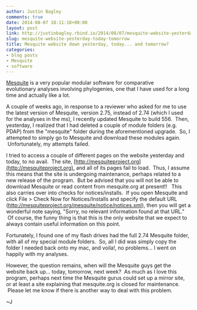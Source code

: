 ```yaml
---
author: Justin Bagley
comments: true
date: 2014-08-07 18:11:18+00:00
layout: post
link: http://justinbagley.rbind.io/2014/08/07/mesquite-website-yesterday-today-tomorrow/
slug: mesquite-website-yesterday-today-tomorrow
title: Mesquite website down yesterday, today... and tomorrow?
categories:
- blog posts
- Mesquite
- software
---
```


[Mesquite](http://mesquiteproject.org) is a very popular modular software for comparative evolutionary analyses involving phylogenies, one that I have used for a long time and actually like a lot.

A couple of weeks ago, in response to a reviewer who asked for me to use the latest version of Mesquite, version 2.75, instead of 2.74 (which I used for the analyses in the ms), I recently updated Mesquite to build 556.  Then, yesterday, I realized that I had deleted a couple of module folders (e.g. PDAP) from the "mesquite" folder during the aforementioned upgrade.  So, I attempted to simply go to Mesquite and download these modules again.  Unfortunately, my attempts failed.

I tried to access a couple of different pages on the website yesterday and today, to no avail.  The site, [http://mesquiteproject.org](http://mesquiteproject.org), and all of its pages fail to load.  Thus, I assume this means that the site is undergoing maintenance, perhaps related to a new release of the program.  But be advised that you will not be able to download Mesquite or read content from mesquite.org at present!!   This also carries over into checks for notices/installs.  If you open Mesquite and click File > Check Now for Notices/Installs and specify the default URL (http://mesquiteproject.org/mesquite/notice/notices.xml), then you will get a wonderful note saying, "Sorry, no relevant information found at that URL."  Of course, the funny thing is that this is the only website that we expect to always contain useful information on this point. 

Fortunately, I found one of my flash drives had the full 2.74 Mesquite folder, with all of my special module folders.  So, all I did was simply copy the folder I needed back onto my mac, and voila!, no problems... I went on happily with my analyses.

However, the question remains, when will the Mesquite guys get the website back up... today, tomorrow, next week?  As much as I love this program, perhaps next time the Mesquite gurus could set up a mirror site, or at least a site explaining that mesquite.org is closed for maintenance.  Please let me know if there is another way to deal with this problem.

~J
